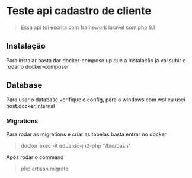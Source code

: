 # Teste api cadastro de cliente

>Essa api foi escrita com framework laravel com php 8.1

## Instalação
Para instalar basta dar docker-compose up que a instalação ja vai subir e rodar o docker-composer

## Database
Para usar o database verifique o config, para o windows com wsl eu usei host.docker.internal

### Migrations
Para rodar as migrations e criar as tabelas basta entrar no docker
> docker exec -it eduardo-jn2-php "/bin/bash"

Após rodar o command

> php artisan migrate
